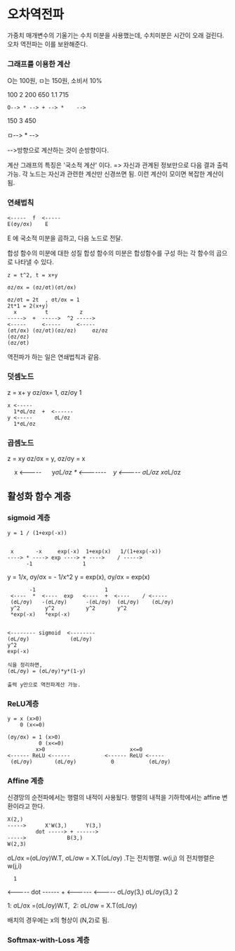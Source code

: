 # 오차역전파

가중치 매개변수의 기울기는 수치 미분을 사용했는데, 수치미분은 시간이 오래 걸린다. 오차 역전파는 이를 보완해준다.

### 그래프를 이용한 계산 

O는 100원, ㅁ는 150원, 소비서 10%
 
 100 2 200  650  1.1  715
 
    O--> * --> + --> *    -->
 
   150 3 450 
 
   ㅁ--> * -->

  -->방향으로 계산하는 것이 순방향이다.

계산 그래프의 특징은 '국소적 계산' 이다.
=> 자신과 관계된 정보만으로 다음 결과 출력 가능. 각 노드는 자신과 관련한 계산만 신경쓰면 됨. 이런 계산이 모이면 복잡한 계산이 됨.

### 연쇄법칙

    <-----  f  <----- 
    E(σy/σx)    E

E 에 국소적 미분을 곱하고, 다음 노드로 전달.

합성 함수의 미분에 대한 성질
합성 함수의 미분은 합성함수를 구성 하는 각 함수의 곱으로 나타낼 수 있다.

    z = t^2, t = x+y

    σz/σx = (σz/σt)(σt/σx)

    σz/σt = 2t  , σt/σx = 1
    2t*1 = 2(x+y)    
      x         t          z
    ----->  +  ----->  ^2 ----->
    <-----     <-----     <-----
    (σt/σx) (σz/σt)(σz/σz)     σz/σz
    (σz/σz)
    (σz/σt)


역전파가 하는 일은 연쇄법칙과 같음.

### 덧셈노드
z = x+ y
σz/σx= 1, σz/σy 1

    x <-----
      1*σL/σz  +  <------
    y <-----       σL/σz
      1*σL/σz
      
 ### 곱셈노드
 
 z = xy
 σz/σx = y, σz/σy = x
 
     x <-----      
        y*σL/σz  * <-------   
     y <-----         σL/σz
        x*σL/σz
        
## 활성화 함수 계층

### sigmoid 계층

    y = 1 / (1+exp(-x))
    

     x       -x     exp(-x)  1+exp(x)   1/(1+exp(-x))
    ----> * ----> exp ----> + ---->    / ----->
          -1                1
          
y = 1/x, σy/σx = - 1/x^2
y = exp(x), σy/σx = exp(x)

           -1                      1
     <----  *  <----  exp   <----  +  <----    / <-----
     (σL/σy)   -(σL/σy)      -(σL/σy)  (σL/σy)    (σL/σy)
     y^2        y^2          y^2       y^2
     *exp(-x)   *exp(-x)
     
     
    <-------- sigmoid  <--------
    (σL/σy)             (σL/σy)
    y^2
    exp(-x)
    
    식을 정리하면,
    (σL/σy) = (σL/σy)*y*(1-y)
    
    출력 y만으로 역전파계산 가능.
    
### ReLU계층

    y = x (x>0)
        0 (x<=0)
    
    (σy/σx) = 1 (x>0)
              0 (x<=0)
             x>0                           x<=0 
    <------ ReLU <------           <------ ReLU <-----
     (σL/σy)       (σL/σy)           0           (σL/σy)
  
  
### Affine 계층

신경망의 순전파에서는 행렬의 내적이 사용됬다. 행렬의 내적을 기하학에서는 affine 변환이라고 한다.
     
    X(2,)
    ----->      X'W(3,)      Y(3,)
             dot -----> + ------>
    ----->             B(3,)
    W(2,3)

   σL/σx =(σL/σy)W.T,  σL/σw = X.T(σL/σy)
   .T는 전치행렬. w(i,j) 의 전치행렬은 w(j,i)
      
      1
   <-----
          dot ------ + <------
   <-----     σL/σy(3,) σL/σy(3,)
      2
     
   1: σL/σx =(σL/σy)W.T,  2: σL/σw = X.T(σL/σy)
   
배치의 경우에는 x의 형상이 (N,2)로 됨.


### Softmax-with-Loss 계층
